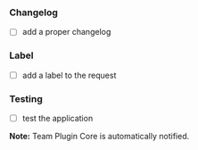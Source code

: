 ### Changelog
-   [ ] add a proper changelog
### Label
-   [ ] add a label to the request
### Testing
-   [ ] test the application

**Note:** Team Plugin Core is automatically notified.
